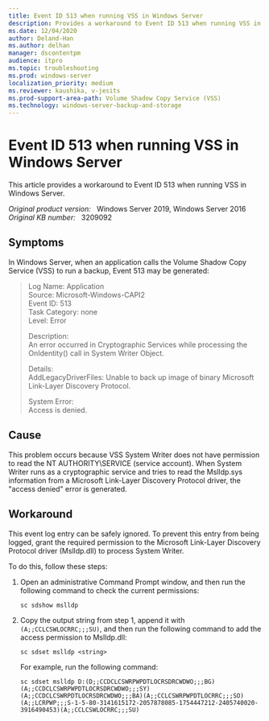 ```yaml
---
title: Event ID 513 when running VSS in Windows Server
description: Provides a workaround to Event ID 513 when running VSS in Windows Server.
ms.date: 12/04/2020
author: Deland-Han
ms.author: delhan 
manager: dscontentpm
audience: itpro
ms.topic: troubleshooting
ms.prod: windows-server
localization_priority: medium
ms.reviewer: kaushika, v-jesits
ms.prod-support-area-path: Volume Shadow Copy Service (VSS)
ms.technology: windows-server-backup-and-storage
---
```

# Event ID 513 when running VSS in Windows Server

This article provides a workaround to Event ID 513 when running VSS in Windows Server.

_Original product version:_ &nbsp; Windows Server 2019, Windows Server 2016  
_Original KB number:_ &nbsp; 3209092

## Symptoms

In Windows Server, when an application calls the Volume Shadow Copy Service (VSS) to run a backup, Event 513 may be generated:
> Log Name: Application  
Source: Microsoft-Windows-CAPI2  
Event ID: 513  
Task Category: none  
Level: Error  
>
> Description:  
An error occurred in Cryptographic Services while processing the OnIdentity() call in System Writer Object.
>
> Details:  
AddLegacyDriverFiles: Unable to back up image of binary Microsoft Link-Layer Discovery Protocol.
>
> System Error:  
Access is denied.

## Cause

This problem occurs because VSS System Writer does not have permission to read the NT AUTHORITY\\SERVICE (service account). When System Writer runs as a cryptographic service and tries to read the Mslldp.sys information from a Microsoft Link-Layer Discovery Protocol driver, the "access denied" error is generated.

## Workaround

This event log entry can be safely ignored. To prevent this entry from being logged, grant the required permission to the Microsoft Link-Layer Discovery Protocol driver (Mslldp.dll) to process System Writer.

To do this, follow these steps:

1. Open an administrative Command Prompt window, and then run the following command to check the current permissions:  

    ```console
    sc sdshow mslldp
    ```

2. Copy the output string from step 1, append it with `(A;;CCLCSWLOCRRC;;;SU)`, and then run the following command to add the access permission to Mslldp.dll:  

    ```console
    sc sdset mslldp <string>
    ```

    For example, run the following command:  

    ```console
    sc sdset mslldp D:(D;;CCDCLCSWRPWPDTLOCRSDRCWDWO;;;BG)(A;;CCDCLCSWRPWPDTLOCRSDRCWDWO;;;SY)(A;;CCDCLCSWRPDTLOCRSDRCWDWO;;;BA)(A;;CCLCSWRPWPDTLOCRRC;;;SO)(A;;LCRPWP;;;S-1-5-80-3141615172-2057878085-1754447212-2405740020-3916490453)(A;;CCLCSWLOCRRC;;;SU)
    ```

